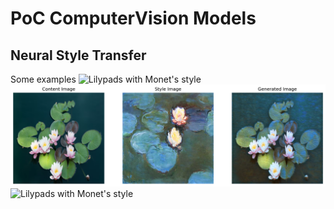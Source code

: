 # PoC ComputerVision Models
## Neural Style Transfer
Some examples
![Lilypads with Monet's style](images/style_transfer_1.png)
![Lilypads with Monet's style](images/style_transfer_2.png)
![Lilypads with Monet's style](images/style_transfer_3.png)
